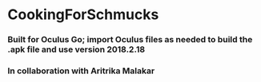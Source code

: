 # CookingForSchmucks

### Built for Oculus Go; import Oculus files as needed to build the .apk file and use version 2018.2.18 

### In collaboration with Aritrika Malakar

